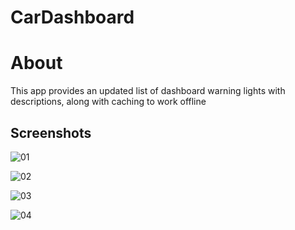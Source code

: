 # CarDashboard

# About
This app provides an updated list of dashboard warning lights with descriptions, along with caching to work offline

## Screenshots


![01](https://github.com/user-attachments/assets/06134f1a-2863-4f08-ba8a-cfe53d042fbe)

![02](https://github.com/user-attachments/assets/c10a835a-a1cb-447d-a432-191667ffcdfc)

![03](https://github.com/user-attachments/assets/4301bd10-4ae6-45cd-a9dc-1f2f0c4e680e)

![04](https://github.com/user-attachments/assets/7cd5388f-340c-45a8-bf5d-53ea999c7259)




